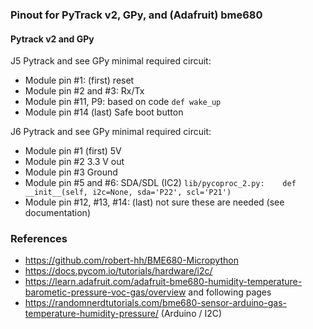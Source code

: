### Pinout for PyTrack v2, GPy, and (Adafruit) bme680
#### Pytrack v2 and GPy
J5 Pytrack and see GPy minimal required circuit:
* Module pin #1: (first) reset
* Module pin #2 and #3: Rx/Tx
* Module pin #11, P9: based on code `def wake_up`
* Module pin #14 (last) Safe boot button

J6 Pytrack and see GPy minimal required circuit:
* Module pin #1 (first) 5V
* Module pin #2 3.3 V out
* Module pin #3 Ground
* Module pin #5 and #6: SDA/SDL (IC2) `lib/pycoproc_2.py:    def __init__(self, i2c=None, sda='P22', scl='P21')`
* Module pin #12, #13, #14: (last) not sure these are needed (see documentation)


### References
* https://github.com/robert-hh/BME680-Micropython
* https://docs.pycom.io/tutorials/hardware/i2c/ 
* https://learn.adafruit.com/adafruit-bme680-humidity-temperature-barometic-pressure-voc-gas/overview and following pages
* https://randomnerdtutorials.com/bme680-sensor-arduino-gas-temperature-humidity-pressure/ (Arduino / I2C)

<!--
# vim: ai et ts=4 sw=4 sts=4 nu
-->

